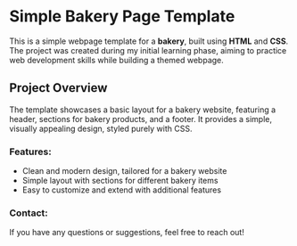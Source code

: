 # Simple Bakery Page Template

This is a simple webpage template for a **bakery**, built using **HTML** and **CSS**. The project was created during my initial learning phase, aiming to practice web development skills while building a themed webpage.

## Project Overview

The template showcases a basic layout for a bakery website, featuring a header, sections for bakery products, and a footer. It provides a simple, visually appealing design, styled purely with CSS.

### Features:

- Clean and modern design, tailored for a bakery website
- Simple layout with sections for different bakery items
- Easy to customize and extend with additional features

### Contact:

If you have any questions or suggestions, feel free to reach out!
